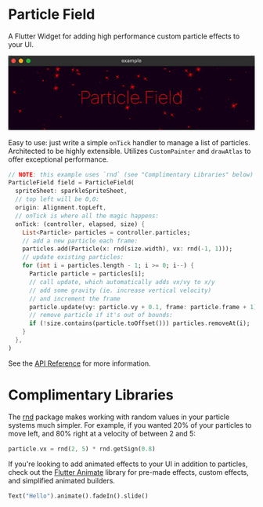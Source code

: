 Particle Field
================================================================================

A Flutter Widget for adding high performance custom particle effects to your UI.

![Simple Example](https://raw.githubusercontent.com/gskinner/particle_field/assets/readme_example.gif)

Easy to use: just write a simple `onTick` handler to manage a list of particles.
Architected to be highly extensible. Utilizes `CustomPainter` and `drawAtlas` to
offer exceptional performance.

``` dart
// NOTE: this example uses `rnd` (see "Complimentary Libraries" below)
ParticleField field = ParticleField(
  spriteSheet: sparkleSpriteSheet,
  // top left will be 0,0:
  origin: Alignment.topLeft,
  // onTick is where all the magic happens:
  onTick: (controller, elapsed, size) {
    List<Particle> particles = controller.particles;
    // add a new particle each frame:
    particles.add(Particle(x: rnd(size.width), vx: rnd(-1, 1)));
    // update existing particles:
    for (int i = particles.length - 1; i >= 0; i--) {
      Particle particle = particles[i];
      // call update, which automatically adds vx/vy to x/y
      // add some gravity (ie. increase vertical velocity)
      // and increment the frame
      particle.update(vy: particle.vy + 0.1, frame: particle.frame + 1);
      // remove particle if it's out of bounds:
      if (!size.contains(particle.toOffset())) particles.removeAt(i);
    }
  },
)
```

See the [API Reference](https://pub.dev/documentation/particle_field/latest/)
for more information.


Complimentary Libraries
================================================================================
The [rnd](https://pub.dev/packages/rnd) package makes working with random values
in your particle systems much simpler. For example, if you wanted 20% of your
particles to move left, and 80% right at a velocity of between 2 and 5:

``` dart
particle.vx = rnd(2, 5) * rnd.getSign(0.8)
```

If you're looking to add animated effects to your UI in addition to particles,
check out the [Flutter Animate](https://pub.dev/packages/flutter_animate)
library for pre-made effects, custom effects, and simplified animated builders.

``` dart
Text("Hello").animate().fadeIn().slide()
```